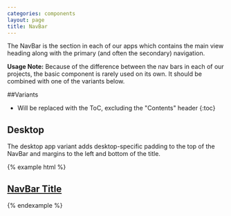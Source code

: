 ```yaml
---
categories: components
layout: page
title: NavBar
---
```


The NavBar is the section in each of our apps which contains the main view
heading along with the primary (and often the secondary) navigation.

**Usage Note:** Because of the difference between the nav bars in each of our projects,
the basic component is rarely used on its own. It should be combined with one
of the variants below.

##Variants

* Will be replaced with the ToC, excluding the "Contents" header
{:toc}


## Desktop

The desktop app variant adds desktop-specific padding to the top of the NavBar
and margins to the left and bottom of the title.

{% example html %}
<nav class="NavBar NavBar--desktop" role="navigation">
  <h1 class="NavBar-title">
    <a class="NavBar-title-link" href="#"> <!-- optional -->
      NavBar Title
    </a>
  </h1>
</nav>
{% endexample %}
